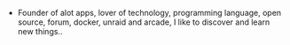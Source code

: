 - Founder of alot apps, lover of technology, programming language, open source, forum, docker, unraid and arcade, I like to discover and learn new things..
  <br>















































































































































































































































































































































































































































































































































































































































































































































































































































































































































































































































































































































































































































































































































































































































































































































































































































































































































